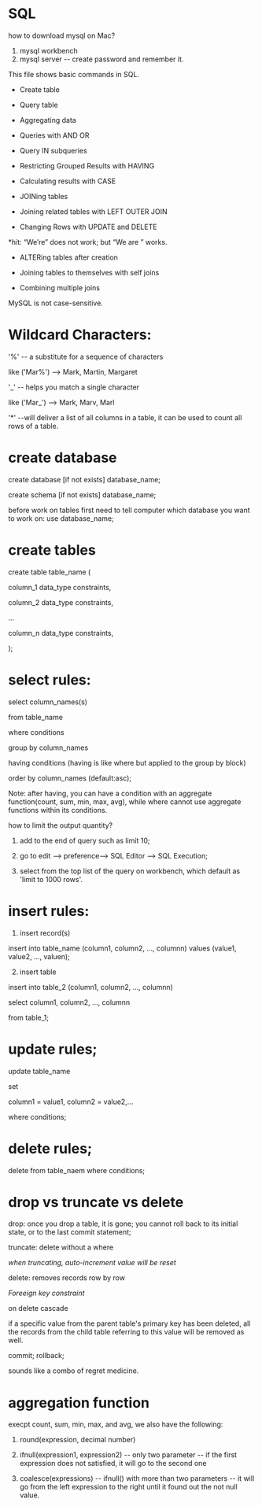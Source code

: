 SQL
===

how to download mysql on Mac?

1. mysql workbench
2. mysql server -- create password and remember it.


This file shows basic commands in SQL.

* Create table

* Query table

* Aggregating data

* Queries with AND OR

* Query IN subqueries

* Restricting Grouped Results with HAVING

* Calculating results with CASE

* JOINing tables

* Joining related tables with LEFT OUTER JOIN

* Changing Rows with UPDATE and DELETE

*hit: “We’re” does not work; but “We are ” works.

* ALTERing tables after creation

* Joining tables to themselves with self joins

* Combining multiple joins

MySQL is not case-sensitive.

Wildcard Characters:
==

'%' -- a substitute for a sequence of characters 

like ('Mar%') --> Mark, Martin, Margaret

'_' -- helps you match a single character

like ('Mar_') --> Mark, Marv, Marl

'*' --will deliver a list of all columns in a table, it can be used to count all rows of a table.

create database
==

create database [if not exists] database_name;

create schema [if not exists] database_name;

before work on tables first need to tell computer which database you want to work on: use database_name;

create tables
==

create table table_name (
  
  column_1 data_type constraints,
  
  column_2 data_type constraints,
  
  ...

  column_n data_type constraints,
  
);

select rules:
==

select column_names(s)

from table_name

where conditions

group by column_names

having conditions (having is like where but applied to the group by block)

order by column_names (default:asc);


Note: after having, you can have a condition with an aggregate function(count, sum, min, max, avg), while where cannot use aggregate functions within its conditions.

how to limit the output quantity?

1. add to the end of query such as limit 10;

2. go to edit --> preference--> SQL Editor --> SQL Execution;

3. select from the top list of the query on workbench, which default as 'limit to 1000 rows'.

insert rules:
==

1. insert record(s)

insert into table_name (column1, column2, ..., columnn) values (value1, value2, ..., valuen);

2. insert table

insert into table_2 (column1, column2, ..., columnn)

select column1, column2, ..., columnn

from table_1;


update rules;
==

update table_name

set

  column1 = value1, column2 = value2,...

where conditions;


delete rules;
==

delete from table_naem
where conditions;

drop vs truncate vs delete
==

drop: once you drop a table, it is gone; you cannot roll back to its initial state, or to the last commit statement;

truncate: delete without a where 

*when truncating, auto-increment value will be reset*

delete: removes records row by row


*Foreeign key constraint*

on delete cascade

if a specific value from the parent table's primary key has been deleted, all the records from the child table referring to this value will be removed as well.


commit;
rollback;

sounds like a combo of regret medicine.


aggregation function
==
execpt count, sum, min, max, and avg, we also have the following:

1. round(expression, decimal number)

2. ifnull(expression1, expression2)  -- only two parameter -- if the first expression does not satisfied, it will go to the second one

3. coalesce(expressions) -- ifnull() with more than two parameters -- it will go from the left expression to the right until it found out the not null value.















